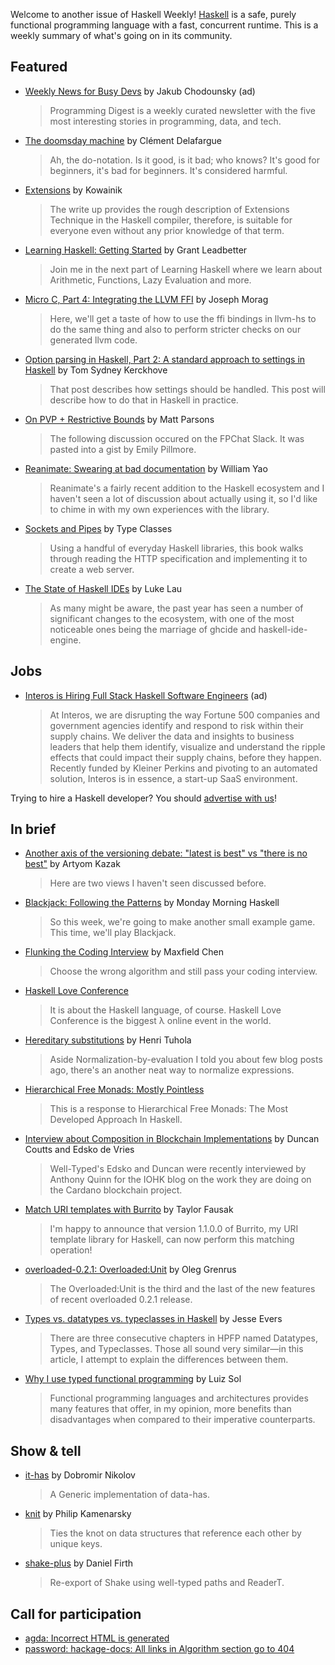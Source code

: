 Welcome to another issue of Haskell Weekly!
[Haskell](https://www.haskell.org) is a safe, purely functional programming language with a fast, concurrent runtime.
This is a weekly summary of what's going on in its community.

## Featured

- [Weekly News for Busy Devs](https://programmingdigest.net/?utm_medium=email&utm_campaign=2020-05-promo&utm_source=haskell) by Jakub Chodounsky (ad)
  > Programming Digest is a weekly curated newsletter with the five most interesting stories in programming, data, and tech️.

- [The doomsday machine](https://tech.fretlink.com/the-doomsday-machine/) by Clément Delafargue
  > Ah, the do-notation. Is it good, is it bad; who knows? It's good for beginners, it's bad for beginners. It's considered harmful.

- [Extensions](https://kowainik.github.io/posts/extensions) by Kowainik
  > The write up provides the rough description of Extensions Technique in the Haskell compiler, therefore, is suitable for everyone even without any prior knowledge of that term.

- [Learning Haskell: Getting Started](https://levelup.gitconnected.com/learning-haskell-getting-started-9f34155456e) by Grant Leadbetter
  > Join me in the next part of Learning Haskell where we learn about Arithmetic, Functions, Lazy Evaluation and more.

- [Micro C, Part 4: Integrating the LLVM FFI](https://blog.josephmorag.com/posts/mcc4/) by Joseph Morag
  > Here, we'll get a taste of how to use the ffi bindings in llvm-hs to do the same thing and also to perform stricter checks on our generated llvm code.

- [Option parsing in Haskell, Part 2: A standard approach to settings in Haskell](https://cs-syd.eu/posts/2020-05-14-option-parsing-2) by Tom Sydney Kerckhove
  > That post describes how settings should be handled. This post will describe how to do that in Haskell in practice.

- [On PVP + Restrictive Bounds](https://www.parsonsmatt.org/2020/05/07/on_pvp_restrictive_bounds.html) by Matt Parsons
  > The following discussion occured on the FPChat Slack. It was pasted into a gist by Emily Pillmore.

- [Reanimate: Swearing at bad documentation](https://williamyaoh.com/posts/2020-05-10-reanimate-an-experience-report.html) by William Yao
  > Reanimate's a fairly recent addition to the Haskell ecosystem and I haven't seen a lot of discussion about actually using it, so I'd like to chime in with my own experiences with the library.

- [Sockets and Pipes](https://leanpub.com/sockets-and-pipes) by Type Classes
  > Using a handful of everyday Haskell libraries, this book walks through reading the HTTP specification and implementing it to create a web server.

- [The State of Haskell IDEs](https://mpickering.github.io/ide/posts/2020-05-08-state-of-haskell-ide.html) by Luke Lau
  > As many might be aware, the past year has seen a number of significant changes to the ecosystem, with one of the most noticeable ones being the marriage of ghcide and haskell-ide-engine.

## Jobs

- [Interos is Hiring Full Stack Haskell Software Engineers](https://www.interos.ai/vacancies/#haskell-software-engineer) (ad)
  > At Interos, we are disrupting the way Fortune 500 companies and government agencies identify and respond to risk within their supply chains. We deliver the data and insights to business leaders that help them identify, visualize and understand the ripple effects that could impact their supply chains, before they happen. Recently funded by Kleiner Perkins and pivoting to an automated solution, Interos is in essence, a start-up SaaS environment.

Trying to hire a Haskell developer?
You should [advertise with us](https://haskellweekly.news/advertising.html)!

## In brief

- [Another axis of the versioning debate: "latest is best" vs "there is no best"](https://tek.brick.do/f5927222-69b6-463c-9e40-05fb8a6c30f4) by Artyom Kazak
  > Here are two views I haven't seen discussed before.

- [Blackjack: Following the Patterns](https://mmhaskell.com/blog/2020/4/27/blackjack-following-the-patterns) by Monday Morning Haskell
  > So this week, we're going to make another small example game. This time, we'll play Blackjack.

- [Flunking the Coding Interview](https://maxfieldchen.com/posts/2020-05-09-Code-Interview-Haskell-1.html) by Maxfield Chen
  > Choose the wrong algorithm and still pass your coding interview.

- [Haskell Love Conference](https://haskell.love)
  > It is about the Haskell language, of course. Haskell Love Conference is the biggest λ online event in the world.

- [Hereditary substitutions](https://boxbase.org/entries/2020/may/11/hereditary_substitutions/) by Henri Tuhola
  > Aside Normalization-by-evaluation I told you about few blog posts ago, there's an another neat way to normalize expressions.

- [Hierarchical Free Monads: Mostly Pointless](https://github.com/effectfully/sketches/tree/42166f6f13a87f749fd30f938a6c0f3600385f35/hierarchical-free-monads-mostly-pointless#readme)
  > This is a response to Hierarchical Free Monads: The Most Developed Approach In Haskell.

- [Interview about Composition in Blockchain Implementations](http://www.well-typed.com/blog/2020/05/interview-with-edsko-and-duncan-about-composition-in-blockchain-implementations/) by Duncan Coutts and Edsko de Vries
  > Well-Typed's Edsko and Duncan were recently interviewed by Anthony Quinn for the IOHK blog on the work they are doing on the Cardano blockchain project.

- [Match URI templates with Burrito](https://dev.to/tfausak/match-uri-templates-with-burrito-4a1p) by Taylor Fausak
  > I'm happy to announce that version 1.1.0.0 of Burrito, my URI template library for Haskell, can now perform this matching operation!

- [overloaded-0.2.1: Overloaded:Unit](https://oleg.fi/gists/posts/2020-05-11-overloaded-unit.html) by Oleg Grenrus
  > The Overloaded:Unit is the third and the last of the new features of recent overloaded 0.2.1 release.

- [Types vs. datatypes vs. typeclasses in Haskell](https://jesseevers.com/haskell-types/) by Jesse Evers
  > There are three consecutive chapters in HPFP named Datatypes, Types, and Typeclasses. Those all sound very similar―in this article, I attempt to explain the differences between them.

- [Why I use typed functional programming](http://luizsol.com/why-functional-programming/) by Luiz Sol
  > Functional programming languages and architectures provides many features that offer, in my opinion, more benefits than disadvantages when compared to their imperative counterparts.

## Show & tell

- [it-has](https://github.com/dnikolovv/it-has/tree/7a3a47d98d17fcce038b05b3312938d5d14aa2dc) by Dobromir Nikolov
  > A Generic implementation of data-has.

- [knit](https://github.com/pkamenarsky/knit/tree/cdec45bd98e8907476033d179ef67e9c516f82e4) by Philip Kamenarsky
  > Ties the knot on data structures that reference each other by unique keys.

- [shake-plus](https://hackage.haskell.org/package/shake-plus-0.1.2.0) by Daniel Firth
  > Re-export of Shake using well-typed paths and ReaderT.

## Call for participation

-   [agda: Incorrect HTML is generated](https://github.com/agda/agda/issues/4653)
-   [password: hackage-docs: All links in Algorithm section go to 404](https://github.com/cdepillabout/password/issues/17)
